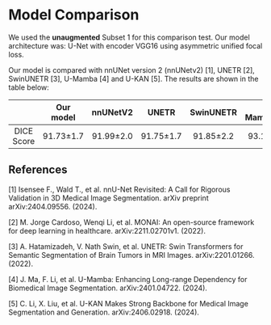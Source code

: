 # Model Comparison 

We used the **unaugmented** Subset 1 for this comparison test. Our model architecture was: U-Net with encoder VGG16 using asymmetric unified focal loss.

Our model is compared with nnUNet version 2 (nnUNetv2) [1], UNETR [2], SwinUNETR [3], U-Mamba [4] and U-KAN [5]. The results are shown in the table below:

|           | Our model   |  nnUNetV2  |   UNETR    |  SwinUNETR  |   U-Mamba_Bot   |   U-Mamba_Enc   |   U-KAN   |
|:---------:|:-----------:|:----------:|:----------:|:-----------:|:-----------:|:-----------:|:-----------:|
| DICE Score| 91.73±1.7   | 91.99±2.0  | 91.75±1.7  |  91.85±2.2    |  93.10±2.1  |  92.82±2.3   |  91.58±4.3   |

## References

[1] Isensee F., Wald T., et al. nnU-Net Revisited: A Call for Rigorous Validation in 3D Medical Image Segmentation. arXiv preprint arXiv:2404.09556. (2024).

[2] M. Jorge Cardoso, Wenqi Li, et al. MONAI: An open-source framework for deep learning in healthcare. arXiv:2211.02701v1. (2022).

[3] A. Hatamizadeh, V. Nath	Swin, et al. UNETR: Swin Transformers for Semantic Segmentation of Brain Tumors in MRI Images. arXiv:2201.01266. (2022).

[4] J. Ma, F. Li, et al. U-Mamba: Enhancing Long-range Dependency for Biomedical Image Segmentation. arXiv:2401.04722. (2024).

[5] C. Li, X. Liu, et al. U-KAN Makes Strong Backbone for Medical Image Segmentation and Generation. arXiv:2406.02918. (2024).
